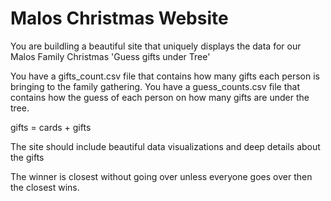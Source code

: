 # Malos Christmas Website

You are buildling a beautiful site that uniquely displays the data for our Malos Family Christmas 'Guess gifts under Tree'

You have a gifts_count.csv file that contains how many gifts each person is bringing to the family gathering.
You have a guess_counts.csv file that contains how the guess of each person on how many gifts are under the tree. 

gifts = cards + gifts 

The site should include beautiful data visualizations and deep details about the gifts

The winner is closest without going over unless everyone goes over then the closest wins. 